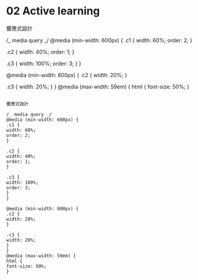 # 02 Active learning

響應式設計

/_ media query _/
@media (min-width: 600px) {
.c1 {
width: 60%;
order: 2;
}

.c2 {
width: 40%;
order: 1;
}

.c3 {
width: 100%;
order: 3;
}
}

@media (min-width: 800px) {
.c2 {
width: 20%;
}

.c3 {
width: 20%;
}
}
@media (max-width: 59em) {
html {
font-size: 50%;
}

```# 02 Active learning

響應式設計

/_ media query _/
@media (min-width: 600px) {
.c1 {
width: 60%;
order: 2;
}

.c2 {
width: 40%;
order: 1;
}

.c3 {
width: 100%;
order: 3;
}
}

@media (min-width: 800px) {
.c2 {
width: 20%;
}

.c3 {
width: 20%;
}
}
@media (max-width: 59em) {
html {
font-size: 50%;
}
```
